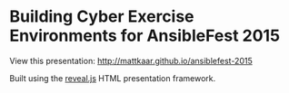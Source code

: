 # Building Cyber Exercise Environments for AnsibleFest 2015

View this presentation: http://mattkaar.github.io/ansiblefest-2015

Built using the [reveal.js](https://github.com/hakimel/reveal.js) HTML
presentation framework.
